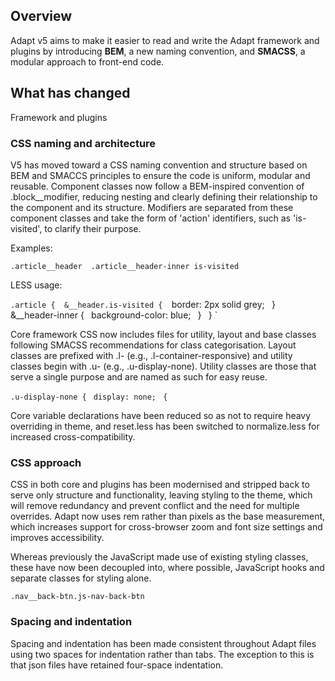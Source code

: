 ## Overview
Adapt v5 aims to make it easier to read and write the Adapt framework and plugins by introducing **BEM**, a new naming convention, and **SMACSS**, a modular approach to front-end code.

## What has changed
Framework and plugins 

### CSS naming and architecture 

V5 has moved toward a CSS naming convention and structure based on BEM and SMACCS principles to ensure the code is uniform, modular and reusable. Component classes now follow a BEM-inspired convention of .block__modifier, reducing nesting and clearly defining their relationship to the component and its structure. Modifiers are separated from these component classes and take the form of 'action' identifiers, such as 'is-visited', to clarify their purpose. 

Examples: 

`.article__header 
.article__header-inner
is-visited `

LESS usage: 

`.article { 
  &__header.is-visited { 
    `border: 2px solid grey; `
  `} `
  `&__header-inner { `
    `background-color: blue; `
  `} `
`} `

Core framework CSS now includes files for utility, layout and base classes following SMACSS recommendations for class categorisation. Layout classes are prefixed with .l- (e.g., .l-container-responsive) and utility classes begin with .u- (e.g., .u-display-none). Utility classes are those that serve a single purpose and are named as such for easy reuse. 

`.u-display-none { `
  `display: none; `
`{` 

Core variable declarations have been reduced so as not to require heavy overriding in theme, and reset.less has been switched to normalize.less for increased cross-compatibility. 

### CSS approach 

CSS in both core and plugins has been modernised and stripped back to serve only structure and functionality, leaving styling to the theme, which will remove redundancy and prevent conflict and the need for multiple overrides. Adapt now uses rem rather than pixels as the base measurement, which increases support for cross-browser zoom and font size settings and improves accessibility. 

Whereas previously the JavaScript made use of existing styling classes, these have now been decoupled into, where possible, JavaScript hooks and separate classes for styling alone.  

`.nav__back-btn.js-nav-back-btn `

### Spacing and indentation 

Spacing and indentation has been made consistent throughout Adapt files using two spaces for indentation rather than tabs. The exception to this is that json files have retained four-space indentation. 